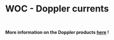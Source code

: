 # WOC - Doppler currents

<br>
 
**More information on the Doppler products [here](https://www.worldoceancirculation.org/Products#/metadata/eb10fc04-0d51-42b5-8788-f9b40130c2a1) !**
 

<br>  
 
 
 
 
